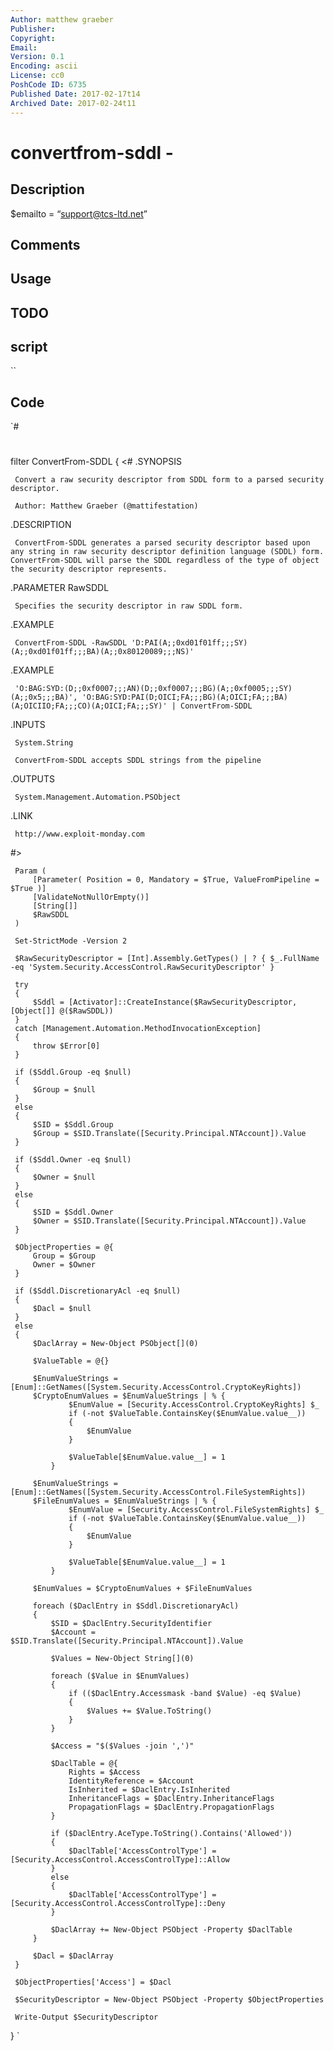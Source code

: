 ```yaml
---
Author: matthew graeber
Publisher: 
Copyright: 
Email: 
Version: 0.1
Encoding: ascii
License: cc0
PoshCode ID: 6735
Published Date: 2017-02-17t14
Archived Date: 2017-02-24t11
---
```


# convertfrom-sddl - 

## Description

$emailto = “support@tcs-ltd.net”

## Comments



## Usage



## TODO



## script

``

## Code

`#
 #
 filter ConvertFrom-SDDL
 {
 <#
 .SYNOPSIS
 
     Convert a raw security descriptor from SDDL form to a parsed security descriptor.
 
     Author: Matthew Graeber (@mattifestation)
 
 .DESCRIPTION
 
     ConvertFrom-SDDL generates a parsed security descriptor based upon any string in raw security descriptor definition language (SDDL) form. ConvertFrom-SDDL will parse the SDDL regardless of the type of object the security descriptor represents.
 
 .PARAMETER RawSDDL
 
     Specifies the security descriptor in raw SDDL form.
 
 .EXAMPLE
 
     ConvertFrom-SDDL -RawSDDL 'D:PAI(A;;0xd01f01ff;;;SY)(A;;0xd01f01ff;;;BA)(A;;0x80120089;;;NS)'
 
 .EXAMPLE
 
     'O:BAG:SYD:(D;;0xf0007;;;AN)(D;;0xf0007;;;BG)(A;;0xf0005;;;SY)(A;;0x5;;;BA)', 'O:BAG:SYD:PAI(D;OICI;FA;;;BG)(A;OICI;FA;;;BA)(A;OICIIO;FA;;;CO)(A;OICI;FA;;;SY)' | ConvertFrom-SDDL
 
 .INPUTS
 
     System.String
 
     ConvertFrom-SDDL accepts SDDL strings from the pipeline
 
 .OUTPUTS
 
     System.Management.Automation.PSObject
 
 .LINK
 
     http://www.exploit-monday.com
 #>
 
     Param (
         [Parameter( Position = 0, Mandatory = $True, ValueFromPipeline = $True )]
         [ValidateNotNullOrEmpty()]
         [String[]]
         $RawSDDL
     )
 
     Set-StrictMode -Version 2
 
     $RawSecurityDescriptor = [Int].Assembly.GetTypes() | ? { $_.FullName -eq 'System.Security.AccessControl.RawSecurityDescriptor' }
 
     try
     {
         $Sddl = [Activator]::CreateInstance($RawSecurityDescriptor, [Object[]] @($RawSDDL))
     }
     catch [Management.Automation.MethodInvocationException]
     {
         throw $Error[0]
     }
 
     if ($Sddl.Group -eq $null)
     {
         $Group = $null
     }
     else
     {
         $SID = $Sddl.Group
         $Group = $SID.Translate([Security.Principal.NTAccount]).Value
     }
     
     if ($Sddl.Owner -eq $null)
     {
         $Owner = $null
     }
     else
     {
         $SID = $Sddl.Owner
         $Owner = $SID.Translate([Security.Principal.NTAccount]).Value
     }
 
     $ObjectProperties = @{
         Group = $Group
         Owner = $Owner
     }
 
     if ($Sddl.DiscretionaryAcl -eq $null)
     {
         $Dacl = $null
     }
     else
     {
         $DaclArray = New-Object PSObject[](0)
 
         $ValueTable = @{}
 
         $EnumValueStrings = [Enum]::GetNames([System.Security.AccessControl.CryptoKeyRights])
         $CryptoEnumValues = $EnumValueStrings | % {
                 $EnumValue = [Security.AccessControl.CryptoKeyRights] $_
                 if (-not $ValueTable.ContainsKey($EnumValue.value__))
                 {
                     $EnumValue
                 }
         
                 $ValueTable[$EnumValue.value__] = 1
             }
 
         $EnumValueStrings = [Enum]::GetNames([System.Security.AccessControl.FileSystemRights])
         $FileEnumValues = $EnumValueStrings | % {
                 $EnumValue = [Security.AccessControl.FileSystemRights] $_
                 if (-not $ValueTable.ContainsKey($EnumValue.value__))
                 {
                     $EnumValue
                 }
         
                 $ValueTable[$EnumValue.value__] = 1
             }
 
         $EnumValues = $CryptoEnumValues + $FileEnumValues
 
         foreach ($DaclEntry in $Sddl.DiscretionaryAcl)
         {
             $SID = $DaclEntry.SecurityIdentifier
             $Account = $SID.Translate([Security.Principal.NTAccount]).Value
 
             $Values = New-Object String[](0)
 
             foreach ($Value in $EnumValues)
             {
                 if (($DaclEntry.Accessmask -band $Value) -eq $Value)
                 {
                     $Values += $Value.ToString()
                 }
             }
 
             $Access = "$($Values -join ',')"
 
             $DaclTable = @{
                 Rights = $Access
                 IdentityReference = $Account
                 IsInherited = $DaclEntry.IsInherited
                 InheritanceFlags = $DaclEntry.InheritanceFlags
                 PropagationFlags = $DaclEntry.PropagationFlags
             }
 
             if ($DaclEntry.AceType.ToString().Contains('Allowed'))
             {
                 $DaclTable['AccessControlType'] = [Security.AccessControl.AccessControlType]::Allow
             }
             else
             {
                 $DaclTable['AccessControlType'] = [Security.AccessControl.AccessControlType]::Deny
             }
 
             $DaclArray += New-Object PSObject -Property $DaclTable
         }
 
         $Dacl = $DaclArray
     }
 
     $ObjectProperties['Access'] = $Dacl
 
     $SecurityDescriptor = New-Object PSObject -Property $ObjectProperties
 
     Write-Output $SecurityDescriptor
 }
`

